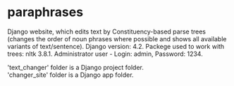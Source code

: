 # paraphrases
Django website, which edits text by Constituency-based parse trees (changes the order of noun phrases where possible and shows all available variants of text/sentence).
Django version: 4.2. Packege used to work with trees: nltk 3.8.1.
Administrator user - Login: admin, Password: 1234.

'text_changer' folder is a Django project folder.              
'changer_site' folder is a Django app folder.
